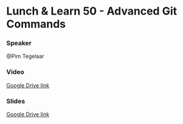 # Lunch & Learn 50 - Advanced Git Commands

### Speaker
@Pim Tegelaar

### Video
[Google Drive link](https://drive.google.com/file/d/1MLPBWJkGC183z7AJJWmlUGDjnZKXlVoy/view?usp=sharing)

### Slides
[Google Drive link](https://drive.google.com/file/d/1TZpr96JQEiLFwybfGvb8DNKNNsdeNnbl/view?usp=sharing)
